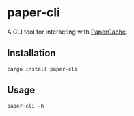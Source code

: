 # paper-cli

A CLI tool for interacting with [PaperCache](https://papercache.io).

## Installation
```
cargo install paper-cli
```

## Usage
```
paper-cli -h
```
